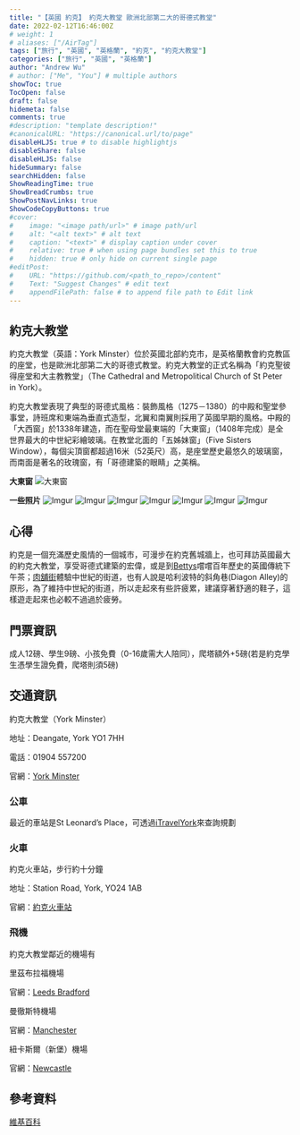 ```yaml
---
title: "【英國 約克】 約克大教堂 歐洲北部第二大的哥德式教堂"
date: 2022-02-12T16:46:00Z
# weight: 1
# aliases: ["/AirTag"]
tags: ["旅行", "英國", "英格蘭", "約克", "約克大教堂"]
categories: ["旅行", "英國", "英格蘭"]
author: "Andrew Wu"
# author: ["Me", "You"] # multiple authors
showToc: true
TocOpen: false
draft: false
hidemeta: false
comments: true
#description: "template description!"
#canonicalURL: "https://canonical.url/to/page"
disableHLJS: true # to disable highlightjs
disableShare: false
disableHLJS: false
hideSummary: false
searchHidden: false
ShowReadingTime: true
ShowBreadCrumbs: true
ShowPostNavLinks: true
ShowCodeCopyButtons: true
#cover:
#    image: "<image path/url>" # image path/url
#    alt: "<alt text>" # alt text
#    caption: "<text>" # display caption under cover
#    relative: true # when using page bundles set this to true
#    hidden: true # only hide on current single page
#editPost:
#    URL: "https://github.com/<path_to_repo>/content"
#    Text: "Suggest Changes" # edit text
#    appendFilePath: false # to append file path to Edit link
---
```

## 約克大教堂

約克大教堂（英語：York Minster）位於英國北部約克市，是英格蘭教會約克教區的座堂，也是歐洲北部第二大的哥德式教堂。約克大教堂的正式名稱為「約克聖彼得座堂和大主教教堂」（The Cathedral and Metropolitical Church of St Peter in York）。

約克大教堂表現了典型的哥德式風格：裝飾風格（1275－1380）的中殿和聖堂參事堂，詩班席和東端為垂直式造型，北翼和南翼則採用了英國早期的風格。中殿的「大西窗」於1338年建造，而在聖母堂最東端的「大東窗」（1408年完成）是全世界最大的中世紀彩繪玻璃。在教堂北面的「五姊妹窗」（Five Sisters Window），每個尖頂窗都超過16米（52英尺）高，是座堂歷史最悠久的玻璃窗，而南面是著名的玫瑰窗，有「哥德建築的眼睛」之美稱。

**大東窗**
![大東窗](https://i.imgur.com/XlTADz4.jpg)

**一些照片**
![Imgur](https://i.imgur.com/6inbpqt.jpg)
![Imgur](https://i.imgur.com/JSA9gGv.jpg)
![Imgur](https://i.imgur.com/kuEcN8N.jpg)
![Imgur](https://i.imgur.com/tQMScEx.jpg)
![Imgur](https://i.imgur.com/BdwBegt.jpg)
![Imgur](https://i.imgur.com/C40N0ds.jpg)
![Imgur](https://i.imgur.com/TA39WPf.jpg)

## 心得

約克是一個充滿歷史風情的一個城市，可漫步在約克舊城牆上，也可拜訪英國最大的約克大教堂，享受哥德式建築的宏偉，或是到[Bettys](https://www.bettys.co.uk/)嚐嚐百年歷史的英國傳統下午茶；[肉舖街](https://zh.wikipedia.org/wiki/%E8%82%89%E9%93%BA%E8%A1%97)體驗中世紀的街道，也有人說是哈利波特的斜角巷(Diagon Alley)的原形，為了維持中世紀的街道，所以走起來有些許疲累，建議穿著舒適的鞋子，這樣遊走起來也必較不過過於疲勞。

## 門票資訊

成人12磅、學生9磅、小孩免費（0-16歲需大人陪同），爬塔額外+5磅(若是約克學生憑學生證免費，爬塔則須5磅)

## 交通資訊

約克大教堂（York Minster）

地址：Deangate, York YO1 7HH

電話：01904 557200

官網：[York Minster](http://yorkminster.org/)

### 公車

最近的車站是St Leonard’s Place，可透過[iTravelYork](https://www.itravelyork.info/buses)來查詢規劃

### 火車

約克火車站，步行約十分鐘

地址：Station Road, York, YO24 1AB

官網：[約克火車站](http://www.nationalrail.co.uk/stations_destinations/yrk.aspx)

### 飛機

約克大教堂鄰近的機場有

里茲布拉福機場

官網：[Leeds Bradford](https://www.leedsbradfordairport.co.uk)

曼徹斯特機場

官網：[Manchester](https://www.manchesterairport.co.uk)

紐卡斯爾（新堡）機場

官網：[Newcastle](https://www.newcastleairport.com)

## 參考資料

[維基百科](https://zh.m.wikipedia.org/zh-tw/約克座堂)